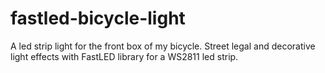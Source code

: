 # fastled-bicycle-light
A led strip light for the front box of my bicycle. Street legal and decorative light effects with FastLED library for a WS2811 led strip.
